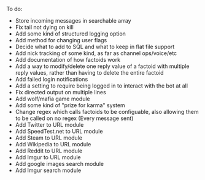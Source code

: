To do:
* Store incoming messages in searchable array
* Fix tail not dying on kill
* Add some kind of structured logging option
* Add method for changing user flags
* Decide what to add to SQL and what to keep in flat file support
* Add nick tracking of some kind, as far as channel ops/voice/etc
* Add documentation of how factoids work
* Add a way to modify/delete one reply value of a factoid with multiple reply values, rather than having to delete the entire factoid
* Add failed login notifications
* Add a setting to require being logged in to interact with the bot at all
* Fix directed output on multiple lines
* Add wolf/mafia game module
* Add some kind of "prize for karma" system
* Change regex which calls factoids to be configuable, also allowing them to be called on no regex (Every message sent)
* Add Twitter to URL module
* Add SpeedTest.net to URL module
* Add Steam to URL module
* Add Wikipedia to URL module
* Add Reddit to URL module
* Add Imgur to URL module
* Add google images search module
* Add Imgur search module
